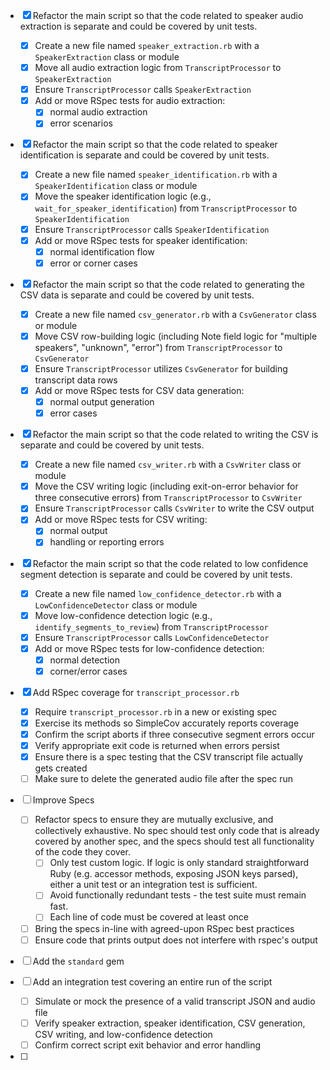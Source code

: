 - [x] Refactor the main script so that the code related to speaker audio extraction is separate and could be covered by unit tests.
  - [x] Create a new file named `speaker_extraction.rb` with a `SpeakerExtraction` class or module
  - [x] Move all audio extraction logic from `TranscriptProcessor` to `SpeakerExtraction`
  - [x] Ensure `TranscriptProcessor` calls `SpeakerExtraction`
  - [x] Add or move RSpec tests for audio extraction:
    - [x] normal audio extraction
    - [x] error scenarios

- [x] Refactor the main script so that the code related to speaker identification is separate and could be covered by unit tests.
  - [x] Create a new file named `speaker_identification.rb` with a `SpeakerIdentification` class or module
  - [x] Move the speaker identification logic (e.g., `wait_for_speaker_identification`) from `TranscriptProcessor` to `SpeakerIdentification`
  - [x] Ensure `TranscriptProcessor` calls `SpeakerIdentification`
  - [x] Add or move RSpec tests for speaker identification:
    - [x] normal identification flow
    - [x] error or corner cases

- [x] Refactor the main script so that the code related to generating the CSV data is separate and could be covered by unit tests.
  - [x] Create a new file named `csv_generator.rb` with a `CsvGenerator` class or module
  - [x] Move CSV row-building logic (including Note field logic for "multiple speakers", "unknown", "error") from `TranscriptProcessor` to `CsvGenerator`
  - [x] Ensure `TranscriptProcessor` utilizes `CsvGenerator` for building transcript data rows
  - [x] Add or move RSpec tests for CSV data generation:
    - [x] normal output generation
    - [x] error cases

- [x] Refactor the main script so that the code related to writing the CSV is separate and could be covered by unit tests.
  - [x] Create a new file named `csv_writer.rb` with a `CsvWriter` class or module
  - [x] Move the CSV writing logic (including exit-on-error behavior for three consecutive errors) from `TranscriptProcessor` to `CsvWriter`
  - [x] Ensure `TranscriptProcessor` calls `CsvWriter` to write the CSV output
  - [x] Add or move RSpec tests for CSV writing:
    - [x] normal output
    - [x] handling or reporting errors

- [x] Refactor the main script so that the code related to low confidence segment detection is separate and could be covered by unit tests.
  - [x] Create a new file named `low_confidence_detector.rb` with a `LowConfidenceDetector` class or module
  - [x] Move low-confidence detection logic (e.g., `identify_segments_to_review`) from `TranscriptProcessor`
  - [x] Ensure `TranscriptProcessor` calls `LowConfidenceDetector`
  - [x] Add or move RSpec tests for low-confidence detection:
    - [x] normal detection
    - [x] corner/error cases

- [x] Add RSpec coverage for `transcript_processor.rb`
  - [x] Require `transcript_processor.rb` in a new or existing spec
  - [x] Exercise its methods so SimpleCov accurately reports coverage
  - [x] Confirm the script aborts if three consecutive segment errors occur
  - [x] Verify appropriate exit code is returned when errors persist
  - [x] Ensure there is a spec testing that the CSV transcript file actually gets created
  - [ ] Make sure to delete the generated audio file after the spec run

- [ ] Improve Specs
  - [ ] Refactor specs to ensure they are mutually exclusive, and collectively exhaustive. No spec should test only code
        that is already covered by another spec, and the specs should test all functionality of the code they cover.
    - [ ] Only test custom logic. If logic is only standard straightforward Ruby (e.g. accessor methods, exposing JSON
          keys parsed), either a unit test or an integration test is sufficient.
    - [ ] Avoid functionally redundant tests - the test suite must remain fast.
    - [ ] Each line of code must be covered at least once
  - [ ] Bring the specs in-line with agreed-upon RSpec best practices
  - [ ] Ensure code that prints output does not interfere with rspec's output

- [ ] Add the `standard` gem

- [ ] Add an integration test covering an entire run of the script
  - [ ] Simulate or mock the presence of a valid transcript JSON and audio file
  - [ ] Verify speaker extraction, speaker identification, CSV generation, CSV writing, and low-confidence detection
  - [ ] Confirm correct script exit behavior and error handling

- [ ] 
